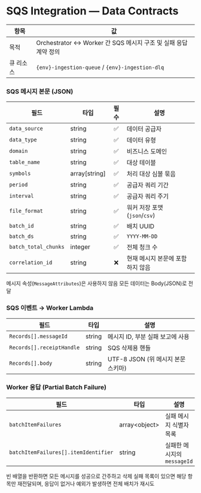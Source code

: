 # SQS Integration — Data Contracts

| 항목      | 값                                                              |
| --------- | --------------------------------------------------------------- |
| 목적      | Orchestrator ↔ Worker 간 SQS 메시지 구조 및 실패 응답 계약 정의 |
| 큐 리소스 | `{env}-ingestion-queue` / `{env}-ingestion-dlq`                 |

### SQS 메시지 본문 (JSON)

| 필드                 | 타입            | 필수 | 설명                             |
| -------------------- | --------------- | :--: | -------------------------------- |
| `data_source`        | string          |  ✅  | 데이터 공급자                    |
| `data_type`          | string          |  ✅  | 데이터 유형                      |
| `domain`             | string          |  ✅  | 비즈니스 도메인                  |
| `table_name`         | string          |  ✅  | 대상 테이블                      |
| `symbols`            | array\[string\] |  ✅  | 처리 대상 심볼 묶음              |
| `period`             | string          |  ✅  | 공급자 쿼리 기간                 |
| `interval`           | string          |  ✅  | 공급자 쿼리 주기                 |
| `file_format`        | string          |  ✅  | 워커 저장 포맷 (`json`/`csv`)    |
| `batch_id`           | string          |  ✅  | 배치 UUID                        |
| `batch_ds`           | string          |  ✅  | `YYYY-MM-DD`                     |
| `batch_total_chunks` | integer         |  ✅  | 전체 청크 수                     |
| `correlation_id`     | string          |  ❌  | 현재 메시지 본문에 포함하지 않음 |

메시지 속성(`MessageAttributes`)은 사용하지 않음
모든 데이터는 Body(JSON)로 전달

### SQS 이벤트 → Worker Lambda

| 필드                      | 타입   | 설명                               |
| ------------------------- | ------ | ---------------------------------- |
| `Records[].messageId`     | string | 메시지 ID, 부분 실패 보고에 사용   |
| `Records[].receiptHandle` | string | SQS 삭제용 핸들                    |
| `Records[].body`          | string | UTF-8 JSON (위 메시지 본문 스키마) |

### Worker 응답 (Partial Batch Failure)

| 필드                                 | 타입           | 설명                        |
| ------------------------------------ | -------------- | --------------------------- |
| `batchItemFailures`                  | array\<object> | 실패 메시지 식별자 목록     |
| `batchItemFailures[].itemIdentifier` | string         | 실패한 메시지의 `messageId` |

빈 배열을 반환하면 모든 메시지를 성공으로 간주하고 삭제
실패 목록이 있으면 해당 항목만 재전달되며, 응답이 없거나 예외가 발생하면 전체 배치가 재시도
